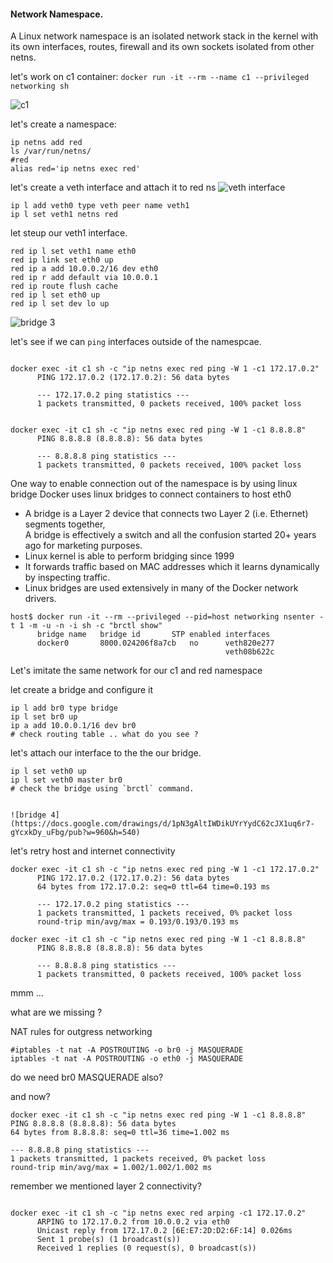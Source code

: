 #### Network Namespace.

A Linux network namespace is an isolated network stack in the kernel with its own interfaces, routes, firewall and its own sockets isolated from other netns.


let's work on c1 container: 
`docker run -it --rm --name c1 --privileged networking sh`

![c1](https://docs.google.com/drawings/d/16qiYCBzX04XkLf8XuWlTmqZYIdMoMd9psjSCLquRXOQ/pub?w=960&h=540)



let's create a namespace:
~~~
ip netns add red
ls /var/run/netns/
#red
alias red='ip netns exec red'
~~~

let's create a veth interface and attach it to red ns
![veth interface](https://docs.google.com/drawings/d/1Jd3YAmxBTYUUDrliRw5Z48rrgV_Kc3kRGQulNvwIu4I/pub?w=964&h=523)
~~~ 
ip l add veth0 type veth peer name veth1
ip l set veth1 netns red
~~~

let steup our veth1 interface. 
~~~
red ip l set veth1 name eth0
red ip link set eth0 up
red ip a add 10.0.0.2/16 dev eth0
red ip r add default via 10.0.0.1
red ip route flush cache
red ip l set eth0 up
red ip l set dev lo up
~~~

![bridge 3](https://docs.google.com/drawings/d/16nrKZPfxwanOHFJffD9mHz9yh64ZOeE8xoa_mS-nxfk/pub?w=960&h=540)


let's see if we can `ping` interfaces outside of the namespcae.
~~~

docker exec -it c1 sh -c "ip netns exec red ping -W 1 -c1 172.17.0.2"
      PING 172.17.0.2 (172.17.0.2): 56 data bytes

      --- 172.17.0.2 ping statistics ---
      1 packets transmitted, 0 packets received, 100% packet loss


docker exec -it c1 sh -c "ip netns exec red ping -W 1 -c1 8.8.8.8"
      PING 8.8.8.8 (8.8.8.8): 56 data bytes

      --- 8.8.8.8 ping statistics ---
      1 packets transmitted, 0 packets received, 100% packet loss

~~~

One way to enable connection out of the namespace is by using linux bridge
Docker uses linux bridges to connect containers to host eth0
* A bridge is a Layer 2 device that connects two Layer 2 (i.e. Ethernet) segments together,  
A bridge is effectively a switch and all the confusion started 20+ years ago for marketing purposes.
* Linux kernel is able to perform bridging since 1999
* It forwards traffic based on MAC addresses which it learns dynamically by inspecting traffic. 
* Linux bridges are used extensively in many of the Docker network drivers. 
~~~
host$ docker run -it --rm --privileged --pid=host networking nsenter -t 1 -m -u -n -i sh -c "brctl show"
      bridge name	bridge id		STP enabled	interfaces
      docker0		8000.024206f8a7cb	no		veth820e277
                                                veth08b622c
~~~

Let's imitate the same network for our c1 and red namespace 

let create a bridge and configure it
~~~
ip l add br0 type bridge
ip l set br0 up
ip a add 10.0.0.1/16 dev br0
# check routing table .. what do you see ?
~~~

let's attach our interface to the the our bridge. 
~~~
ip l set veth0 up
ip l set veth0 master br0
# check the bridge using `brctl` command. 


![bridge 4](https://docs.google.com/drawings/d/1pN3gAltIWDikUYrYydC62cJX1uq6r7-gYcxkDy_uFbg/pub?w=960&h=540)
~~~

let's retry host and internet connectivity
~~~
docker exec -it c1 sh -c "ip netns exec red ping -W 1 -c1 172.17.0.2"
      PING 172.17.0.2 (172.17.0.2): 56 data bytes
      64 bytes from 172.17.0.2: seq=0 ttl=64 time=0.193 ms

      --- 172.17.0.2 ping statistics ---
      1 packets transmitted, 1 packets received, 0% packet loss
      round-trip min/avg/max = 0.193/0.193/0.193 ms

docker exec -it c1 sh -c "ip netns exec red ping -W 1 -c1 8.8.8.8"
      PING 8.8.8.8 (8.8.8.8): 56 data bytes

      --- 8.8.8.8 ping statistics ---
      1 packets transmitted, 0 packets received, 100% packet loss
~~~

mmm ... 

what are we missing ? 

NAT rules for outgress networking 
~~~
#iptables -t nat -A POSTROUTING -o br0 -j MASQUERADE
iptables -t nat -A POSTROUTING -o eth0 -j MASQUERADE
~~~

do we need br0 MASQUERADE also? 

and now? 
~~~
docker exec -it c1 sh -c "ip netns exec red ping -W 1 -c1 8.8.8.8"
PING 8.8.8.8 (8.8.8.8): 56 data bytes
64 bytes from 8.8.8.8: seq=0 ttl=36 time=1.002 ms

--- 8.8.8.8 ping statistics ---
1 packets transmitted, 1 packets received, 0% packet loss
round-trip min/avg/max = 1.002/1.002/1.002 ms

~~~

remember we mentioned layer 2 connectivity? 

~~~

docker exec -it c1 sh -c "ip netns exec red arping -c1 172.17.0.2"
      ARPING to 172.17.0.2 from 10.0.0.2 via eth0
      Unicast reply from 172.17.0.2 [6E:E7:2D:D2:6F:14] 0.026ms
      Sent 1 probe(s) (1 broadcast(s))
      Received 1 replies (0 request(s), 0 broadcast(s))
~~~